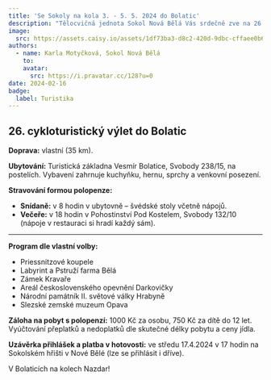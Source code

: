 ```yaml
---
title: 'Se Sokoly na kola 3. - 5. 5. 2024 do Bolatic'
description: "Tělocvičná jednota Sokol Nová Bělá Vás srdečně zve na 26. cykloturistický výlet do Bolatic na Opavsku od pátku 3. - 5. května 2024."
image:
  src: https://assets.caisy.io/assets/1df73ba3-d8c2-420d-9dbc-cffaee0b6f4d/6bfa1583-b32d-4ea6-95db-f418f26ded5e/fae8864c-088e-4f93-9775-47531536450c/kola.jpeg?original
authors:
  - name: Karla Motyčková, Sokol Nová Bělá
    to: 
    avatar:
      src: https://i.pravatar.cc/128?u=0
date: 2024-02-16
badge:
  label: Turistika
---
```


## 26. cykloturistický výlet do Bolatic

**Doprava:** vlastní (35 km).

**Ubytování:** Turistická základna Vesmír Bolatice, Svobody 238/15, na postelích. Vybavení zahrnuje kuchyňku, hernu, sprchy a venkovní posezení.

**Stravování formou polopenze:**
- **Snídaně:** v 8 hodin v ubytovně – švédské stoly včetně nápojů.
- **Večeře:** v 18 hodin v Pohostinství Pod Kostelem, Svobody 132/10 (nápoje v restauraci si hradí každý sám).

---

**Program dle vlastní volby:**
- Priessnitzové koupele
- Labyrint a Pstruží farma Bělá
- Zámek Kravaře
- Areál československého opevnění Darkovičky
- Národní památník II. světové války Hrabyně
- Slezské zemské muzeum Opava

**Záloha na pobyt s polopenzí:** 1000 Kč za osobu, 750 Kč za dítě do 12 let. Vyúčtování přeplatků a nedoplatků dle skutečné délky pobytu a ceny jídla.

**Uzávěrka přihlášek a platba v hotovosti:** ve středu 17.4.2024 v 17 hodin na Sokolském hřišti v Nové Bělé (lze se přihlásit i dříve).

V Bolaticích na kolech Nazdar!

